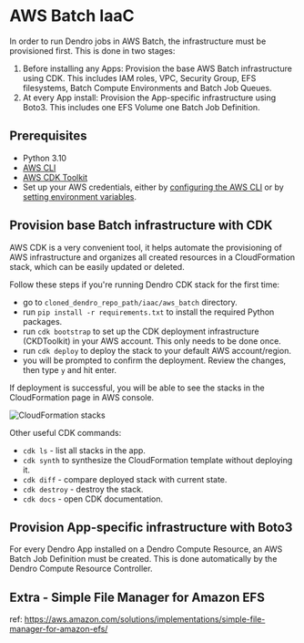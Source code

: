 # AWS Batch IaaC

In order to run Dendro jobs in AWS Batch, the infrastructure must be provisioned first. This is done in two stages:

1. Before installing any Apps: Provision the base AWS Batch infrastructure using CDK. This includes IAM roles, VPC, Security Group, EFS filesystems, Batch Compute Environments and Batch Job Queues.
2. At every App install: Provision the App-specific infrastructure using Boto3. This includes one EFS Volume one Batch Job Definition.

## Prerequisites

- Python 3.10
- [AWS CLI](https://docs.aws.amazon.com/cli/latest/userguide/getting-started-install.html)
- [AWS CDK Toolkit](https://docs.aws.amazon.com/cdk/latest/guide/cli.html)
- Set up your AWS credentials, either by [configuring the AWS CLI](https://docs.aws.amazon.com/cli/latest/userguide/cli-configure-quickstart.html) or by [setting environment variables](https://docs.aws.amazon.com/cli/latest/userguide/cli-configure-envvars.html).


## Provision base Batch infrastructure with CDK

AWS CDK is a very convenient tool, it helps automate the provisioning of AWS infrastructure and organizes all created resources in a CloudFormation stack, which can be easily updated or deleted.

Follow these steps if you're running Dendro CDK stack for the first time:
- go to `cloned_dendro_repo_path/iaac/aws_batch` directory.
- run `pip install -r requirements.txt` to install the required Python packages.
- run `cdk bootstrap` to set up the CDK deployment infrastructure (CKDToolkit) in your AWS account. This only needs to be done once.
- run `cdk deploy` to deploy the stack to your default AWS account/region.
- you will be prompted to confirm the deployment. Review the changes, then type `y` and hit enter.

If deployment is successful, you will be able to see the stacks in the CloudFormation page in AWS console.

![CloudFormation stacks](https://github.com/flatironinstitute/dendro/assets/3679296/87ca6dcd-fe59-4afc-b64f-4fcc24b64f86)

Other useful CDK commands:
- `cdk ls` - list all stacks in the app.
- `cdk synth` to synthesize the CloudFormation template without deploying it.
- `cdk diff` - compare deployed stack with current state.
- `cdk destroy` - destroy the stack.
- `cdk docs` - open CDK documentation.

## Provision App-specific infrastructure with Boto3

For every Dendro App installed on a Dendro Compute Resource, an AWS Batch Job Definition must be created. This is done automatically by the Dendro Compute Resource Controller.


## Extra - Simple File Manager for Amazon EFS

ref: https://aws.amazon.com/solutions/implementations/simple-file-manager-for-amazon-efs/